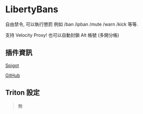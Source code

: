 # LibertyBans

自由禁令, 可以執行懲罰 例如 /ban /ipban /mute /warn /kick 等等.

支持 Velocity Proxy! 也可以自動封鎖 Alt 帳號 (多開分帳)

## 插件資訊

[Spigot](https://www.spigotmc.org/resources/81063/)

[GitHub](https://github.com/A248/LibertyBans)

## Triton 設定

> 無
